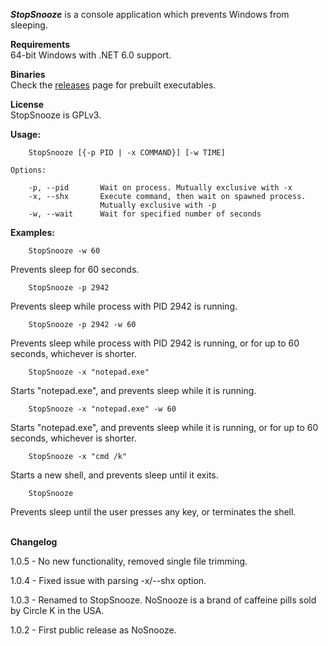 <i>**StopSnooze**</i> is a console application which prevents Windows from sleeping.

**Requirements**<br/>
64-bit Windows with .NET 6.0 support.

**Binaries**<br/>
Check the [releases](https://github.com/stchan/StopSnooze/releases) page for prebuilt executables.

**License**<br/>
StopSnooze is GPLv3.

**Usage:**
```
    StopSnooze [{-p PID | -x COMMAND}] [-w TIME]
```
    Options:

        -p, --pid       Wait on process. Mutually exclusive with -x
        -x, --shx       Execute command, then wait on spawned process. 
                        Mutually exclusive with -p
        -w, --wait      Wait for specified number of seconds

**Examples:**
```
    StopSnooze -w 60
```
Prevents sleep for 60 seconds.
```
    StopSnooze -p 2942
```
Prevents sleep while process with PID 2942 is running.
```
    StopSnooze -p 2942 -w 60
```
Prevents sleep while process with PID 2942 is running, or for up to 60 seconds, whichever is shorter.
```
    StopSnooze -x "notepad.exe"
```
Starts "notepad.exe", and prevents sleep while it is running.
```
    StopSnooze -x "notepad.exe" -w 60
```
Starts "notepad.exe", and prevents sleep while it is running, or for up to 60 seconds, whichever is shorter.
```
    StopSnooze -x "cmd /k"
```
Starts a new shell, and prevents sleep until it exits.
```
    StopSnooze
```
Prevents sleep until the user presses any key, or terminates the shell.


<br/>**Changelog**

1.0.5 - No new functionality, removed single file trimming.

1.0.4 - Fixed issue with parsing -x/--shx option.

1.0.3 - Renamed to StopSnooze. NoSnooze is a brand of caffeine pills sold by Circle K in the USA.

1.0.2 - First public release as NoSnooze.


